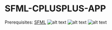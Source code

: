 # SFML-CPLUSPLUS-APP
Prerequisites: [SFML](https://www.sfml-dev.org/) 
![alt text](https://github.com/vladimirmil/SFML-CPLUSPLUS-APP/blob/main/Images/page0preview.PNG)
![alt text](https://github.com/vladimirmil/SFML-CPLUSPLUS-APP/blob/main/Images/page1preview.PNG)
![alt text](https://github.com/vladimirmil/SFML-CPLUSPLUS-APP/blob/main/Images/page2preview.PNG)
